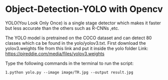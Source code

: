 # Object-Detection-YOLO with Opencv

YOLO(You Look Only Once) is a single stage detector which makes it faster but less accurate than the others such as R-CNNs ,etc.

The YOLO model is pretrained on the COCO dataset and  can detect 80 classes which ca be found in the yolo/yolov3.txt.
First download the yolov3.weights file from this link and put it inside the yolo folder
      Link:  https://pjreddie.com/media/files/yolov3.weights
   

Type the following commands in the terminal to run the script:

    1.python yolo.py --image image/TR.jpg --output result.jpg

